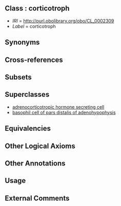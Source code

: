 
## Class : corticotroph

 * *IRI* = http://purl.obolibrary.org/obo/CL_0002309
 * *Label* = corticotroph

## Synonyms


## Cross-references


## Subsets


## Superclasses

 * [adrenocorticotropic hormone secreting cell](../../CL/67/CL_0000467.md)
 * [basophil cell of pars distalis of adenohypophysis](../../CL/39/CL_0000639.md)

## Equivalencies


## Other Logical Axioms


## Other Annotations


## Usage


## External Comments

